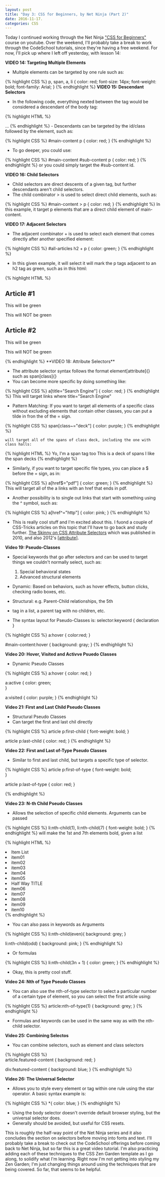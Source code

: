 ```yaml
---
layout: post
title: "Day 3: CSS for Beginners, by Net Ninja (Part 2)" 
date: 2016-11-17.
categories: CSS
---
```


Today I continued working through the Net Ninja ["CSS for Beginners"](https://www.youtube.com/playlist?list=PL4cUxeGkcC9gQeDH6xYhmO-db2mhoTSrT) course on youtube. Over the weekend, I'll probably take a break to work through the CodeSchool tutorials, since they're having a free weekend. For now, I'll pick up where I left off yesterday, with lesson 14:

 **VIDEO 14: Targeting Multiple Elements** 

 - Multiple elements can be targeted by one rule such as:

{% highlight CSS %}
p, span, a, li {
    color: red;
    font-size: 14px;
    font-weight: bold;
    font-family: Arial;
}
{% endhighlight %}
**VIDEO 15: Descendant Selectors**
- In the following code, everything nexted between the <body> tag would be considered a descendant of the body tag:

{% highlight HTML %}
<body>
    ...
</body>
{% endhighlight %}  
- Descendants can be targeted by the id/class followed by the element, such as:

{% highlight CSS %}
#main-content p {
    color: red;
}
{% endhighlight %}
 - To go deeper, you could use:

{% highlight CSS %}
#main-content #sub-content p {
    color: red;
}
{% endhighlight %}
or you could simply target the #sub-content id. 
    
**VIDEO 16: Child Selectors**
    
- Child selectors are direct descents of a given tag, but further descendants aren't child selectors.
- The child combinator > is used to select direct child elements, such as:

{% highlight CSS %}
#main-content > p {
    color: red;
}
{% endhighlight %}
In this example, it target p elements that are a direct child element of main-content.

**VIDEO 17: Adjacent Selectors**

- The adjacent combinator + is used to select each element that comes directly after another specified element:

{% highlight CSS %}
#all-articles h2 + p {
    color: green;
}
{% endhighlight %}    
- In this given example, it will select it will mark the p tags adjacent to an h2 tag as green, such as in this html:  

{% highlight HTML %}
<h2>Article #1</h2>
<p>This will be green</p>
<p>This will NOT be green</p>

<h2>Article #2</h2>
<p>This will be green</p>
<p>This will NOT be green</p>
{% endhighlight %}
**VIDEO 18: Attribute Selectors**

- The attribute selector syntax follows the format element[attribute]{} such as span[class]{}
- You can become more specific by doing something like:

{% highlight CSS %}
a[title="Search Engine"] {
    color: red;
}
{% endhighlight %}
    This will target links where title="Search Engine"
- Pattern Matching: If you want to target all elements of a specific class without excluding elements that contain other classes, you can put a tilde in fron the of the = sign.

{% highlight CSS %}
span[class~="deck"] {
    color: purple;
}
{% endhighlight %}

    will target all of the spans of class deck, including the one with class halls:

{% highlight HTML %}
<span class="deck halls">Yo, I'm a span tag too</span>
<span class="deck">This is a deck of spans</spans>
<span class="deck">I like the span decks</span>
{% endhighlight %}

- Similarly, if you want to target specific file types, you can place a $ before the = sign, as in:

{% highlight CSS %}
a[href$="pdf"] {
    color: green;
}
{% endhighlight %}
This will target all of the a links with an href that ends in pdf.
- Another possibility is to single out links that start with something using the ^ symbol, such as:

{% highlight CSS %}
a[href^="http"] {
    color: pink;
}
{% endhighlight %}
- This is really cool stuff and I'm excited about this. I fuond a couple of CSS-Tricks articles on this topic that I'll have to go back and study further. [The Skinny on CSS Attribute Selectors](https://css-tricks.com/attribute-selectors/) which was published in 2010, and also 2012's [\[attribute\]](https://css-tricks.com/almanac/selectors/a/attribute/).

**Video 19: Pseudo-Classes**

- Special keywords that go after selectors and can be used to target things we couldn't normally select, such as:  
    
    1. Special behavioral states
    2. Advanced structural elements

- Dynamic: Based on behaviors, such as hover effects, button clicks, checking radio boxes, etc.  
- Structural: e.g. Parent-Child relationships, the 5th <li> tag in a list, a parent tag with no children, etc.

- The syntax layout for Pseudo-Classes is: selector:keyword { declaration }

{% highlight CSS %}
a:hover {
    color:red;
}

#main-content:hover {
    background: gray;
}
{% endhighlight %}

**Video 20: Hover, Visited and Activve Psuedo Classes**  

- Dynamic Pseudo Classes

{% highlight CSS %}
a:hover {
    color: red;
}

a:active {
    color: green;    
}

a:visited {
    color: purple;
}
{% endhighlight %}

**Video 21: First and Last Child Pseudo Classes**  

- Structural Pseudo Classes
- Can target the first and last chil directly

{% highlight CSS %}
article p:first-child {
    font-weight: bold;
}

article p:last-child {
    color: red;
}
{% endhighlight %}

**Video 22: First and Last of-Type Pseudo Classes**  

- Similar to first and last child, but targets a specific type of selector.

{% highlight CSS %}
article p:first-of-type {
    font-weight: bold;    
}

article p:last-of-type {
    color: red;
}

{% endhighlight %}

**Video 23: N-th Child Pseudo Classes** 

- Allows the selection of specific child elements. Arguments can be passed  

{% highlight CSS %}
li:nth-child(1), li:nth-child(7) {
    font-weight: bold;
}
{% endhighlight %} 
will make the 1st and 7th elements bold, given a list  

{% highlight HTML %}
      <li>Item List</li>
      <li>item01</li>
      <li>item02</li>
      <li>item03</li>
      <li>item04</li>
      <li>item05</li>
      <li>Half Way TITLE</li>
      <li>item06</li>
      <li>item07</li>
      <li>item08</li>
      <li>item09</li>
      <li>item10</li>
{% endhighlight %}

- You can also pass in keywords as Arguments

{% highlight CSS %}
li:nth-child(even){
    background: grey;
}

li:nth-child(odd) {
    background: pink;
}
{% endhighlight %}

- Or formulas  

{% highlight CSS %}
li:nth-child(3n + 1) {
    color: green;
}
{% endhighlight %}

- Okay, this is pretty cool stuff. 

**Video 24: Nth of Type Pseudo Classes**  

- You can also use the nth-of-type selector to select a particular number of a certain type of element, so you can select the first article using:  

{% highlight CSS %}
article:nth-of-type(1) {
    background: grey;
}
{% endhighlight %}  
- Formulas and keywords can be used in the same way as with the nth-child selector.  

**Video 25: Combining Selectos**    

- You can combine selectors, such as element and class selectors

{% highlight CSS %}  
article.featured-content {
    background: red;
}

div.featured-content {
    background: blue;
}
{% endhighlight %}

**Video 26: The Universal Selector** 
- Allows you to style every element or tag within one rule using the star operator. A basic syntax example is:

{% highlight CSS %}
*{
    color: blue;
}
{% endhighlight %}

- Using the body selector doesn't override default browser styling, but the universal selector does.
- Generally should be avoided, but useful for CSS resets. 

This is roughly the half-way point of the Net Ninja series and it also concludes the section on selectors before moving into fonts and text. I'll probably take a break to check out the CodeSchool offerings before coming back to Net Ninja, but so far this is a great video tutorial. I'm also practicing adding each of these techniques to the CSS Zen Garden template as I go along, to solidify what I'm learning. Right now I'm not getting into styling my Zen Garden; I'm just changing things around using the techniques that are being covered. So far, that seems to be helpful. 




